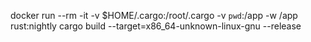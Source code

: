 docker run --rm -it -v $HOME/.cargo:/root/.cargo  -v `pwd`:/app -w /app rust:nightly cargo build --target=x86_64-unknown-linux-gnu --release
